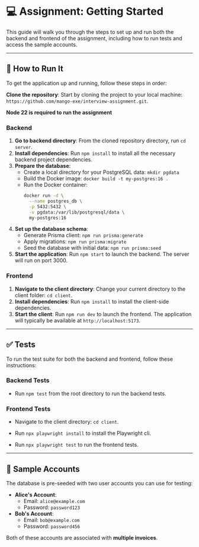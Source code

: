 # 💻 Assignment: Getting Started

This guide will walk you through the steps to set up and run both the backend and frontend of the assignment, including how to run tests and access the sample accounts.

***

## 🚀 How to Run It

To get the application up and running, follow these steps in order:

**Clone the repository**: Start by cloning the project to your local machine: `https://github.com/mango-exe/interview-assignment.git`.

**Node 22 is required to run the assignment**

### Backend

1.  **Go to backend directory**: From the cloned repository directory, run `cd server`.
2.  **Install dependencies**: Run `npm install` to install all the necessary backend project dependencies.
3.  **Prepare the database**:
    * Create a local directory for your PostgreSQL data: `mkdir pgdata`
    * Build the Docker image: `docker build -t my-postgres:16 .`
    * Run the Docker container:
        ```bash
        docker run -d \
          --name postgres_db \
          -p 5432:5432 \
          -v pgdata:/var/lib/postgresql/data \
          my-postgres:16
        ```
4.  **Set up the database schema**:
    * Generate Prisma client: `npm run prisma:generate`
    * Apply migrations: `npm run prisma:migrate`
    * Seed the database with initial data: `npm run prisma:seed`
5.  **Start the application**: Run `npm start` to launch the backend. The server will run on port 3000.

### Frontend

1.  **Navigate to the client directory**: Change your current directory to the client folder: `cd client`.
2.  **Install dependencies**: Run `npm install` to install the client-side dependencies.
3.  **Start the client**: Run `npm run dev` to launch the frontend. The application will typically be available at `http://localhost:5173`.

---

## ✅ Tests

To run the test suite for both the backend and frontend, follow these instructions:

### Backend Tests

* Run `npm test` from the root directory to run the backend tests.

### Frontend Tests

* Navigate to the client directory: `cd client`.

* Run `npx playwright install` to install the Playwright cli.
* Run `npx playwright test` to run the frontend tests.

---

## 👤 Sample Accounts

The database is pre-seeded with two user accounts you can use for testing:

* **Alice's Account**:
    * Email: `alice@example.com`
    * Password: `password123`
* **Bob's Account**:
    * Email: `bob@example.com`
    * Password: `password456`

Both of these accounts are associated with **multiple invoices**.
